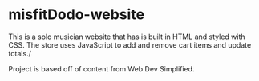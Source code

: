 # misfitDodo-website

This is a solo musician website that has is built in HTML and styled with CSS. The store uses JavaScript to add and remove cart items and update totals./

Project is based off of content from Web Dev Simplified.
